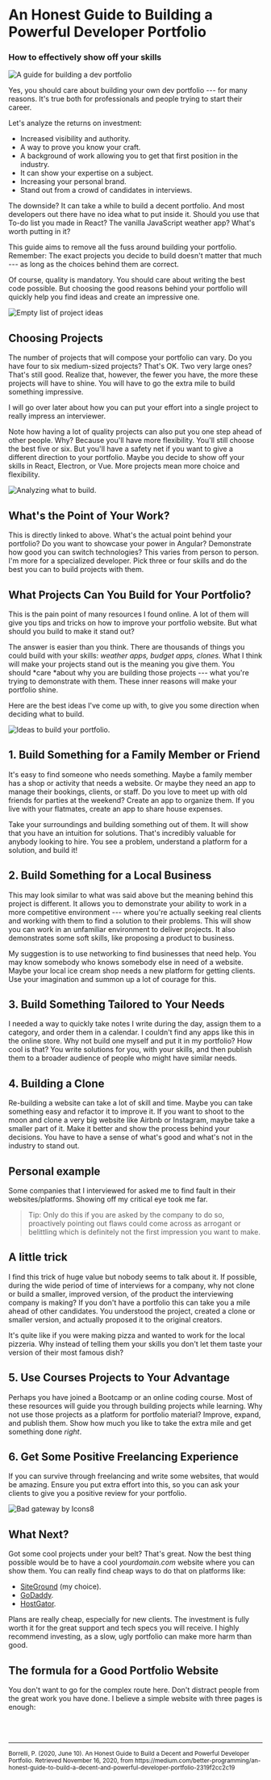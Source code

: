 # An Honest Guide to Building a Powerful Developer Portfolio

### How to effectively show off your skills

![A guide for building a dev portfolio](https://miro.medium.com/max/1884/1*_D5k02kTySygDTttM3UeTA.png)

Yes, you should care about building your own dev portfolio --- for many reasons. It's true both for professionals and people trying to start their career.

Let's analyze the returns on investment:

-   Increased visibility and authority.
-   A way to prove you know your craft.
-   A background of work allowing you to get that first position in the industry.
-   It can show your expertise on a subject.
-   Increasing your personal brand.
-   Stand out from a crowd of candidates in interviews.

The downside? It can take a while to build a decent portfolio. And most developers out there have no idea what to put inside it. Should you use that To-do list you made in React? The vanilla JavaScript weather app? What's worth putting in it?

This guide aims to remove all the fuss around building your portfolio. Remember: The exact projects you decide to build doesn't matter that much --- as long as the choices behind them are correct.

Of course, quality is mandatory. You should care about writing the best code possible. But choosing the good reasons behind your portfolio will quickly help you find ideas and create an impressive one.

![Empty list of project ideas](https://miro.medium.com/max/1824/1*N1J2885y8q1VQT4KGU1Vlw.png)


## Choosing Projects

The number of projects that will compose your portfolio can vary. Do you have four to six medium-sized projects? That's OK. Two very large ones? That's still good. Realize that, however, the fewer you have, the more these projects will have to shine. You will have to go the extra mile to build something impressive.

I will go over later about how you can put your effort into a single project to really impress an interviewer.

Note how having a lot of quality projects can also put you one step ahead of other people. Why? Because you'll have more flexibility. You'll still choose the best five or six. But you'll have a safety net if you want to give a different direction to your portfolio. Maybe you decide to show off your skills in React, Electron, or Vue. More projects mean more choice and flexibility.

![Analyzing what to build.](https://miro.medium.com/max/1842/1*miQ9Sps9KB1hosHEu3yBYg.png)

## What's the Point of Your Work?

This is directly linked to above. What's the actual point behind your portfolio? Do you want to showcase your power in Angular? Demonstrate how good you can switch technologies? This varies from person to person. I'm more for a specialized developer. Pick three or four skills and do the best you can to build projects with them.

## What Projects Can You Build for Your Portfolio?

This is the pain point of many resources I found online. A lot of them will give you tips and tricks on how to improve your portfolio website. But what should you build to make it stand out?

The answer is easier than you think. There are thousands of things you could build with your skills: *weather apps, budget apps, clones*. What I think will make your projects stand out is the meaning you give them. You should *care *about why you are building those projects --- what you're trying to demonstrate with them. These inner reasons will make your portfolio shine.

Here are the best ideas I've come up with, to give you some direction when deciding what to build.

![Ideas to build your portfolio.](https://miro.medium.com/max/1746/1*I4Bald2PcFOXiEKZJopO-A.png)

## 1\. Build Something for a Family Member or Friend

It's easy to find someone who needs something. Maybe a family member has a shop or activity that needs a website. Or maybe they need an app to manage their bookings, clients, or staff. Do you love to meet up with old friends for parties at the weekend? Create an app to organize them. If you live with your flatmates, create an app to share house expenses.

Take your surroundings and building something out of them. It will show that you have an intuition for solutions. That's incredibly valuable for anybody looking to hire. You see a problem, understand a platform for a solution, and build it!

## 2\. Build Something for a Local Business

This may look similar to what was said above but the meaning behind this project is different. It allows you to demonstrate your ability to work in a more competitive environment --- where you're actually seeking real clients and working with them to find a solution to their problems. This will show you can work in an unfamiliar environment to deliver projects. It also demonstrates some soft skills, like proposing a product to business.

My suggestion is to use networking to find businesses that need help. You may know somebody who knows somebody else in need of a website. Maybe your local ice cream shop needs a new platform for getting clients. Use your imagination and summon up a lot of courage for this.

## 3\. Build Something Tailored to Your Needs

I needed a way to quickly take notes I write during the day, assign them to a category, and order them in a calendar. I couldn't find any apps like this in the online store. Why not build one myself and put it in my portfolio? How cool is that? You write solutions for you, with your skills, and then publish them to a broader audience of people who might have similar needs.

## 4\. Building a Clone

Re-building a website can take a lot of skill and time. Maybe you can take something easy and refactor it to improve it. If you want to shoot to the moon and clone a very big website like Airbnb or Instagram, maybe take a smaller part of it. Make it better and show the process behind your decisions. You have to have a sense of what's good and what's not in the industry to stand out.

## Personal example

Some companies that I interviewed for asked me to find fault in their websites/platforms. Showing off my critical eye took me far.

> Tip: Only do this if you are asked by the company to do so, proactively pointing out flaws could come across as arrogant or belittling which is definitely not the first impression you want to make.

## A little trick

I find this trick of huge value but nobody seems to talk about it. If possible, during the wide period of time of interviews for a company, why not clone or build a smaller, improved version, of the product the interviewing company is making? If you don't have a portfolio this can take you a mile ahead of other candidates. You understood the project, created a clone or smaller version, and actually proposed it to the original creators.

It's quite like if you were making pizza and wanted to work for the local pizzeria. Why instead of telling them your skills you don't let them taste your version of their most famous dish?

## 5\. Use Courses Projects to Your Advantage

Perhaps you have joined a Bootcamp or an online coding course. Most of these resources will guide you through building projects while learning. Why not use those projects as a platform for portfolio material? Improve, expand, and publish them. Show how much you like to take the extra mile and get something done *right*.

## 6\. Get Some Positive Freelancing Experience

If you can survive through freelancing and write some websites, that would be amazing. Ensure you put extra effort into this, so you can ask your clients to give you a positive review for your portfolio.

![Bad gateway by Icons8](https://miro.medium.com/max/1824/1*FJhTVw3ynq28uHuTQB8RJA.png)


## What Next?

Got some cool projects under your belt? That's great. Now the best thing possible would be to have a cool *yourdomain.com* website where you can show them. You can really find cheap ways to do that on platforms like:

-   [SiteGround](https://it.siteground.com/index.htm?afcode=f29e0a51c2a41f6b32c23cd8f5817a32) (my choice).
-   [GoDaddy](https://it.godaddy.com/offers/domains/cctld/com-or-it/viral-offer?isc=ITIDOM1&countryview=1&currencyType=eur&gclid=CjwKCAjw8df2BRA3EiwAvfZWaDNc08_i_djX5UZnuAVGDOZNIj23HHdaQl-FG-_sK4MgnmiLz-KJyhoCSEQQAvD_BwE&gclsrc=aw.ds).
-   [HostGator](https://www.hostgator.com/web-hosting?utm_source=google&utm_medium=brandsearch&kclickid=b587f9fb-eb90-40f9-a8c4-856475303ccc&kenshoo_ida=Host%20Gator%20IDA&adid=367932471525&utm_term=hostgator&matchtype=e&addisttype=g&campaign=2053150209&adgroup=79038780129&gclid=CjwKCAjw8df2BRA3EiwAvfZWaLqVfoKRrZfipjAQEx9utwfvPr_XqfQTPCwCPEIdTD1hOsQL8v9MlxoCVUEQAvD_BwE).

Plans are really cheap, especially for new clients. The investment is fully worth it for the great support and tech specs you will receive. I highly recommend investing, as a slow, ugly portfolio can make more harm than good.

## The formula for a Good Portfolio Website

You don't want to go for the complex route here. Don't distract people from the great work you have done. I believe a simple website with three pages is enough:


<br>
<br>
<hr>
<small>Borrelli, P. (2020, June 10). An Honest Guide to Build a Decent and Powerful Developer Portfolio. Retrieved November 16, 2020, from https://medium.com/better-programming/an-honest-guide-to-build-a-decent-and-powerful-developer-portfolio-2319f2cc2c19</small>
<br>
